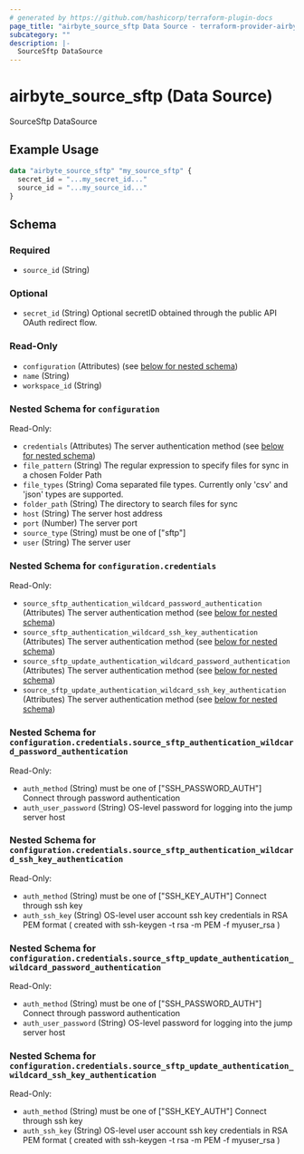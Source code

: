 ```yaml
---
# generated by https://github.com/hashicorp/terraform-plugin-docs
page_title: "airbyte_source_sftp Data Source - terraform-provider-airbyte"
subcategory: ""
description: |-
  SourceSftp DataSource
---
```


# airbyte_source_sftp (Data Source)

SourceSftp DataSource

## Example Usage

```terraform
data "airbyte_source_sftp" "my_source_sftp" {
  secret_id = "...my_secret_id..."
  source_id = "...my_source_id..."
}
```

<!-- schema generated by tfplugindocs -->
## Schema

### Required

- `source_id` (String)

### Optional

- `secret_id` (String) Optional secretID obtained through the public API OAuth redirect flow.

### Read-Only

- `configuration` (Attributes) (see [below for nested schema](#nestedatt--configuration))
- `name` (String)
- `workspace_id` (String)

<a id="nestedatt--configuration"></a>
### Nested Schema for `configuration`

Read-Only:

- `credentials` (Attributes) The server authentication method (see [below for nested schema](#nestedatt--configuration--credentials))
- `file_pattern` (String) The regular expression to specify files for sync in a chosen Folder Path
- `file_types` (String) Coma separated file types. Currently only 'csv' and 'json' types are supported.
- `folder_path` (String) The directory to search files for sync
- `host` (String) The server host address
- `port` (Number) The server port
- `source_type` (String) must be one of ["sftp"]
- `user` (String) The server user

<a id="nestedatt--configuration--credentials"></a>
### Nested Schema for `configuration.credentials`

Read-Only:

- `source_sftp_authentication_wildcard_password_authentication` (Attributes) The server authentication method (see [below for nested schema](#nestedatt--configuration--credentials--source_sftp_authentication_wildcard_password_authentication))
- `source_sftp_authentication_wildcard_ssh_key_authentication` (Attributes) The server authentication method (see [below for nested schema](#nestedatt--configuration--credentials--source_sftp_authentication_wildcard_ssh_key_authentication))
- `source_sftp_update_authentication_wildcard_password_authentication` (Attributes) The server authentication method (see [below for nested schema](#nestedatt--configuration--credentials--source_sftp_update_authentication_wildcard_password_authentication))
- `source_sftp_update_authentication_wildcard_ssh_key_authentication` (Attributes) The server authentication method (see [below for nested schema](#nestedatt--configuration--credentials--source_sftp_update_authentication_wildcard_ssh_key_authentication))

<a id="nestedatt--configuration--credentials--source_sftp_authentication_wildcard_password_authentication"></a>
### Nested Schema for `configuration.credentials.source_sftp_authentication_wildcard_password_authentication`

Read-Only:

- `auth_method` (String) must be one of ["SSH_PASSWORD_AUTH"]
Connect through password authentication
- `auth_user_password` (String) OS-level password for logging into the jump server host


<a id="nestedatt--configuration--credentials--source_sftp_authentication_wildcard_ssh_key_authentication"></a>
### Nested Schema for `configuration.credentials.source_sftp_authentication_wildcard_ssh_key_authentication`

Read-Only:

- `auth_method` (String) must be one of ["SSH_KEY_AUTH"]
Connect through ssh key
- `auth_ssh_key` (String) OS-level user account ssh key credentials in RSA PEM format ( created with ssh-keygen -t rsa -m PEM -f myuser_rsa )


<a id="nestedatt--configuration--credentials--source_sftp_update_authentication_wildcard_password_authentication"></a>
### Nested Schema for `configuration.credentials.source_sftp_update_authentication_wildcard_password_authentication`

Read-Only:

- `auth_method` (String) must be one of ["SSH_PASSWORD_AUTH"]
Connect through password authentication
- `auth_user_password` (String) OS-level password for logging into the jump server host


<a id="nestedatt--configuration--credentials--source_sftp_update_authentication_wildcard_ssh_key_authentication"></a>
### Nested Schema for `configuration.credentials.source_sftp_update_authentication_wildcard_ssh_key_authentication`

Read-Only:

- `auth_method` (String) must be one of ["SSH_KEY_AUTH"]
Connect through ssh key
- `auth_ssh_key` (String) OS-level user account ssh key credentials in RSA PEM format ( created with ssh-keygen -t rsa -m PEM -f myuser_rsa )


